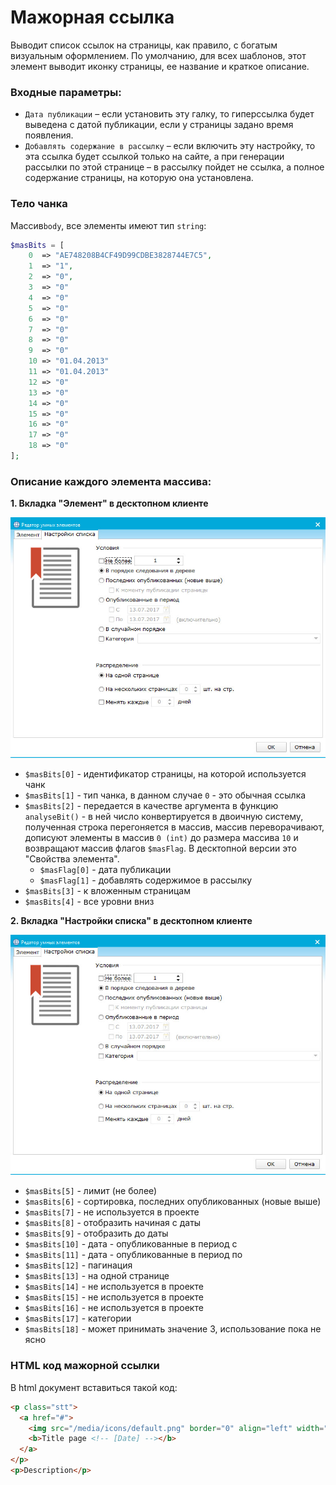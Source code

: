 # Мажорная ссылка

Выводит список ссылок на страницы, как правило, с богатым визуальным оформлением. По умолчанию, для всех шаблонов, этот элемент выводит иконку страницы, ее название и краткое описание.

### Входные параметры:
+ `Дата публикации` – если установить эту галку, то гиперссылка будет выведена с датой публикации, если у страницы задано время появления.
+ `Добавлять содержание в рассылку` – если включить эту настройку, то эта ссылка будет ссылкой только на сайте, а при генерации рассылки по этой странице – в рассылку пойдет не ссылка, а полное содержание страницы, на которую она установлена.

### Тело чанка 

Массив`body`, все элементы имеют тип `string`:
```php
$masBits = [
	0  => "AE748208B4CF49D99CDBE3828744E7C5",
	1  => "1",
	2  => "0",
	3  => "0"
	4  => "0"
	5  => "0"
	6  => "0"
	7  => "0"
	8  => "0"
	9  => "0"
	10 => "01.04.2013"
	11 => "01.04.2013"
	12 => "0"
	13 => "0"
	14 => "0"
	15 => "0"
	16 => "0"
	17 => "0"
	18 => "0"
];
```
### Описание каждого элемента массива:
**1. Вкладка "Элемент" в десктопном клиенте**

![normal link](https://github.com/miroshnichenkoYaroslav/chunksDocumentation/blob/master/images/major-link.jpg)

+ `$masBits[0]` - идентификатор страницы, на которой используется чанк
+ `$masBits[1]` - тип чанка, в данном случае `0` - это обычная ссылка
+ `$masBits[2]` - передается в качестве аргумента в функцию `analyseBit()` - в ней число конвертируется в двоичную систему, полученная строка перегоняется в массив, массив переворачивают, дописуют элементы в массив `0 (int)` до размера массива `10` и возвращают массив флагов `$masFlag`. В десктопной версии это "Свойства элемента".  
  - `$masFlag[0]` - дата публикации
  - `$masFlag[1]` - добавлять содержимое в рассылку
+ `$masBits[3]` - к вложенным страницам
+ `$masBits[4]` - все уровни вниз

**2. Вкладка "Настройки списка" в десктопном клиенте**

![normal link](https://github.com/miroshnichenkoYaroslav/chunksDocumentation/blob/master/images/list-settings.jpg)

+ `$masBits[5]` - лимит (не более)
+ `$masBits[6]` - сортировка, последних опубликованных (новые выше)
+ `$masBits[7]` - не используется в проекте
+ `$masBits[8]` - отобразить начиная с даты
+ `$masBits[9]` - отобразить до даты
+ `$masBits[10]` - дата - опубликованные в период с 
+ `$masBits[11]` - дата - опубликованные в период по
+ `$masBits[12]` - пагинация
+ `$masBits[13]` - на одной странице
+ `$masBits[14]` - не используется в проекте
+ `$masBits[15]` - не используется в проекте
+ `$masBits[16]` - не используется в проекте
+ `$masBits[17]` - категории
+ `$masBits[18]` - может принимать значение 3, использование пока не ясно

### HTML код мажорной ссылки

В html документ вставиться такой код:

```html
<p class="stt">
  <a href="#">
    <img src="/media/icons/default.png" border="0" align="left" width="64px" height="64px">
    <b>Title page <!-- [Date] --></b>
  </a>
</p>
<p>Description</p>
```
